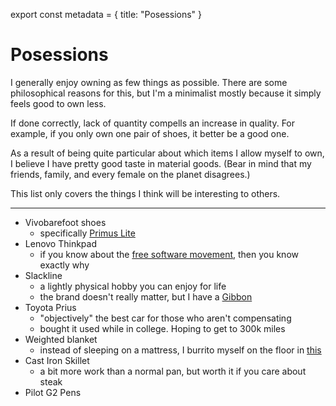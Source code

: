 export const metadata = {
title: "Posessions"
}


# Posessions

I generally enjoy owning as few things as possible. There are some
philosophical reasons for this, but I'm a minimalist mostly because it
simply feels good to own less.

If done correctly, lack of quantity compells an increase in
quality. For example, if you only own one pair of shoes, it better be
a good one.

As a result of being quite particular about which items I allow myself
to own, I believe I have pretty good taste in material goods. (Bear in
mind that my friends, family, and every female on the planet
disagrees.)

This list only covers the things I think will be interesting to
others.

---

-   Vivobarefoot shoes
    -   specifically [Primus Lite](https://www.vivobarefoot.com/us/primus-lite-iii-mens)
-   Lenovo Thinkpad
    -   if you know about the [free software movement](https://www.fsf.org/), then you know
        exactly why
-   Slackline
    -   a lightly physical hobby you can enjoy for life
    -   the brand doesn't really matter, but I have a [Gibbon](https://www.gibbon-slacklines.com/en/)
-   Toyota Prius
    -   "objectively" the best car for those who aren't compensating
    -   bought it used while in college. Hoping to get to 300k miles
-   Weighted blanket
    -   instead of sleeping on a mattress, I burrito myself on the floor
        in [this](https://ynmhome.com/products/ynm-knitted-weighted-blanket?variant=38211557982401)
-   Cast Iron Skillet
    -   a bit more work than a normal pan, but worth it if you care about
        steak
-   Pilot G2 Pens

